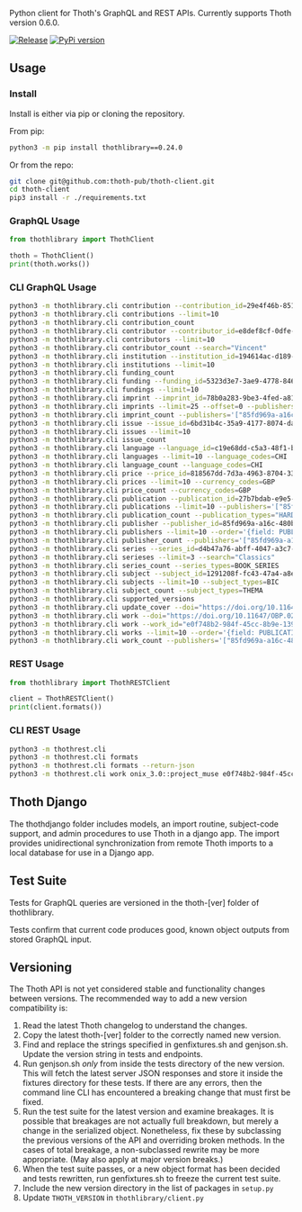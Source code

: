 Python client for Thoth's GraphQL and REST APIs. Currently supports Thoth version 0.6.0.

[![Release](https://img.shields.io/github/release/openbookpublishers/thoth-client.svg?colorB=58839b)](https://github.com/openbookpublishers/thoth-client/releases) [![PyPi version](https://badgen.net/pypi/v/thothlibrary/)](https://pypi.org/project/thothlibrary)

## Usage

### Install
Install is either via pip or cloning the repository.

From pip:
```sh
python3 -m pip install thothlibrary==0.24.0
```

Or from the repo:
```sh
git clone git@github.com:thoth-pub/thoth-client.git
cd thoth-client
pip3 install -r ./requirements.txt
```

### GraphQL Usage
```python
from thothlibrary import ThothClient

thoth = ThothClient()
print(thoth.works())
```

### CLI GraphQL Usage
```sh
python3 -m thothlibrary.cli contribution --contribution_id=29e4f46b-851a-4d7b-bb41-e6f305fc2b11
python3 -m thothlibrary.cli contributions --limit=10
python3 -m thothlibrary.cli contribution_count
python3 -m thothlibrary.cli contributor --contributor_id=e8def8cf-0dfe-4da9-b7fa-f77e7aec7524
python3 -m thothlibrary.cli contributors --limit=10
python3 -m thothlibrary.cli contributor_count --search="Vincent"
python3 -m thothlibrary.cli institution --institution_id=194614ac-d189-4a74-8bf4-74c0c9de4a81
python3 -m thothlibrary.cli institutions --limit=10
python3 -m thothlibrary.cli funding_count
python3 -m thothlibrary.cli funding --funding_id=5323d3e7-3ae9-4778-8464-9400fbbb959e
python3 -m thothlibrary.cli fundings --limit=10
python3 -m thothlibrary.cli imprint --imprint_id=78b0a283-9be3-4fed-a811-a7d4b9df7b25
python3 -m thothlibrary.cli imprints --limit=25 --offset=0 --publishers='["85fd969a-a16c-480b-b641-cb9adf979c3b" "9c41b13c-cecc-4f6a-a151-be4682915ef5"]'
python3 -m thothlibrary.cli imprint_count --publishers='["85fd969a-a16c-480b-b641-cb9adf979c3b" "9c41b13c-cecc-4f6a-a151-be4682915ef5"]'
python3 -m thothlibrary.cli issue --issue_id=6bd31b4c-35a9-4177-8074-dab4896a4a3d
python3 -m thothlibrary.cli issues --limit=10
python3 -m thothlibrary.cli issue_count
python3 -m thothlibrary.cli language --language_id=c19e68dd-c5a3-48f1-bd56-089ee732604c
python3 -m thothlibrary.cli languages --limit=10 --language_codes=CHI
python3 -m thothlibrary.cli language_count --language_codes=CHI
python3 -m thothlibrary.cli price --price_id=818567dd-7d3a-4963-8704-3381b5432877
python3 -m thothlibrary.cli prices --limit=10 --currency_codes=GBP
python3 -m thothlibrary.cli price_count --currency_codes=GBP
python3 -m thothlibrary.cli publication --publication_id=27b7bdab-e9e5-4220-811e-1f370861f5e1
python3 -m thothlibrary.cli publications --limit=10 --publishers='["85fd969a-a16c-480b-b641-cb9adf979c3b"]'
python3 -m thothlibrary.cli publication_count --publication_types="HARDBACK"
python3 -m thothlibrary.cli publisher --publisher_id=85fd969a-a16c-480b-b641-cb9adf979c3b
python3 -m thothlibrary.cli publishers --limit=10 --order='{field: PUBLISHER_ID, direction: ASC}' --offset=0 --publishers='["85fd969a-a16c-480b-b641-cb9adf979c3b" "9c41b13c-cecc-4f6a-a151-be4682915ef5"]'
python3 -m thothlibrary.cli publisher_count --publishers='["85fd969a-a16c-480b-b641-cb9adf979c3b" "9c41b13c-cecc-4f6a-a151-be4682915ef5"]'
python3 -m thothlibrary.cli series --series_id=d4b47a76-abff-4047-a3c7-d44d85ccf009
python3 -m thothlibrary.cli serieses --limit=3 --search="Classics"
python3 -m thothlibrary.cli series_count --series_types=BOOK_SERIES
python3 -m thothlibrary.cli subject --subject_id=1291208f-fc43-47a4-a8e6-e132477ad57b
python3 -m thothlibrary.cli subjects --limit=10 --subject_types=BIC
python3 -m thothlibrary.cli subject_count --subject_types=THEMA
python3 -m thothlibrary.cli supported_versions
python3 -m thothlibrary.cli update_cover --doi="https://doi.org/10.11647/OBP.0278" --url="https://cdn.openbookpublishers.com/covers/10.11647/obp.0278.jpg"
python3 -m thothlibrary.cli work --doi="https://doi.org/10.11647/OBP.0222"
python3 -m thothlibrary.cli work --work_id="e0f748b2-984f-45cc-8b9e-13989c31dda4"
python3 -m thothlibrary.cli works --limit=10 --order='{field: PUBLICATION_DATE, direction: DESC}' --work_status=ACTIVE --work_types=MONOGRAPH --offset=1 --publishers='["85fd969a-a16c-480b-b641-cb9adf979c3b"]'
python3 -m thothlibrary.cli work_count --publishers='["85fd969a-a16c-480b-b641-cb9adf979c3b"]'
```


### REST Usage
```python
from thothlibrary import ThothRESTClient

client = ThothRESTClient()
print(client.formats())
```

### CLI REST Usage
```sh
python3 -m thothrest.cli
python3 -m thothrest.cli formats
python3 -m thothrest.cli formats --return-json
python3 -m thothrest.cli work onix_3.0::project_muse e0f748b2-984f-45cc-8b9e-13989c31dda4
```

## Thoth Django
The thothdjango folder includes models, an import routine, subject-code support, and admin procedures to use Thoth in a django app. The import provides unidirectional synchronization from remote Thoth imports to a local database for use in a Django app.

## Test Suite
Tests for GraphQL queries are versioned in the thoth-[ver] folder of thothlibrary.

Tests confirm that current code produces good, known object outputs from stored GraphQL input.

## Versioning
The Thoth API is not yet considered stable and functionality changes between versions. The recommended way to add a new version compatibility is:

1. Read the latest Thoth changelog to understand the changes.
2. Copy the latest thoth-[ver] folder to the correctly named new version.
3. Find and replace the strings specified in genfixtures.sh and genjson.sh. Update the version string in tests and endpoints.
4. Run genjson.sh _only_ from inside the tests directory of the new version. This will fetch the latest server JSON responses and store it inside the fixtures directory for these tests. If there are any errors, then the command line CLI has encountered a breaking change that must first be fixed.
5. Run the test suite for the latest version and examine breakages. It is possible that breakages are not actually full breakdown, but merely a change in the serialized object. Nonetheless, fix these by subclassing the previous versions of the API and overriding broken methods. In the cases of total breakage, a non-subclassed rewrite may be more appropriate. (May also apply at major version breaks.)
6. When the test suite passes, or a new object format has been decided and tests rewritten, run genfixtures.sh to freeze the current test suite.
7. Include the new version directory in the list of packages in `setup.py`
8. Update `THOTH_VERSION` in `thothlibrary/client.py`

